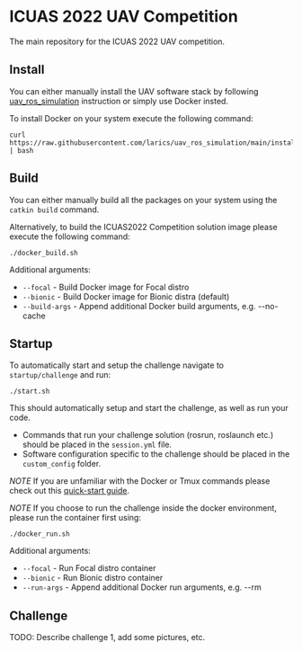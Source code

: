 # ICUAS 2022 UAV Competition
The main repository for the ICUAS 2022 UAV competition.

## Install

You can either manually install the UAV software stack by following 
[uav_ros_simulation](https://github.com/larics/uav_ros_simulation) instruction or simply 
use Docker insted.

To install Docker on your system execute the following command:
```
curl https://raw.githubusercontent.com/larics/uav_ros_simulation/main/installation/dependencies/docker.sh | bash
```

## Build

You can either manually build all the packages on your system using the ```catkin build``` command.

Alternatively, to build the ICUAS2022 Competition solution image please execute the following command:
```
./docker_build.sh
```

Additional arguments:
* ```--focal``` - Build Docker image for Focal distro
* ```--bionic``` - Build Docker image for Bionic distra (default)
* ```--build-args``` - Append additional Docker build arguments, e.g. --no-cache

## Startup

To automatically start and setup the challenge navigate to ```startup/challenge``` and run:
```
./start.sh
```
This should automatically setup and start the challenge, as well as run your code.

* Commands that run your challenge solution (rosrun, roslaunch etc.) should be placed in the ```session.yml``` file.
* Software configuration specific to the challenge should be placed in the ```custom_config``` folder.

*NOTE* If you are unfamiliar with the Docker or Tmux commands please check out this [quick-start guide](https://github.com/larics/uav_ros_simulation/blob/main/HOWTO.md).

*NOTE* If you choose to run the challenge inside the docker environment, please run the container first using:
```
./docker_run.sh
```

Additional arguments:
* ```--focal``` - Run Focal distro container
* ```--bionic``` - Run Bionic distro container
* ```--run-args``` - Append additional Docker run arguments, e.g. --rm

## Challenge

TODO: Describe challenge 1, add some pictures, etc.